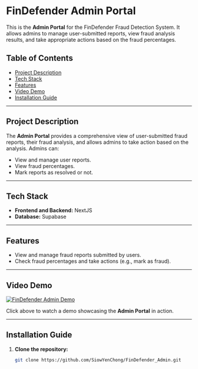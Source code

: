 # **FinDefender Admin Portal**

This is the **Admin Portal** for the FinDefender Fraud Detection System. It allows admins to manage user-submitted reports, view fraud analysis results, and take appropriate actions based on the fraud percentages.

## **Table of Contents**
- [Project Description](#project-description)
- [Tech Stack](#tech-stack)
- [Features](#features)
- [Video Demo](#video-demo)
- [Installation Guide](#installation-guide)

---

## **Project Description**

The **Admin Portal** provides a comprehensive view of user-submitted fraud reports, their fraud analysis, and allows admins to take action based on the analysis. Admins can:
- View and manage user reports.
- View fraud percentages.
- Mark reports as resolved or not.

---

## **Tech Stack**
- **Frontend and Backend:** NextJS 
- **Database:** Supabase

---

## **Features**
- View and manage fraud reports submitted by users.
- Check fraud percentages and take actions (e.g., mark as fraud).

---

## **Video Demo**
[![FinDefender Admin Demo](https://img.youtube.com/vi/JptRa24KF4A/0.jpg)](https://www.youtube.com/watch?v=JptRa24KF4A)

Click above to watch a demo showcasing the **Admin Portal** in action.

---

## **Installation Guide**

1. **Clone the repository:**
   ```bash
   git clone https://github.com/SiowYenChong/FinDefender_Admin.git
